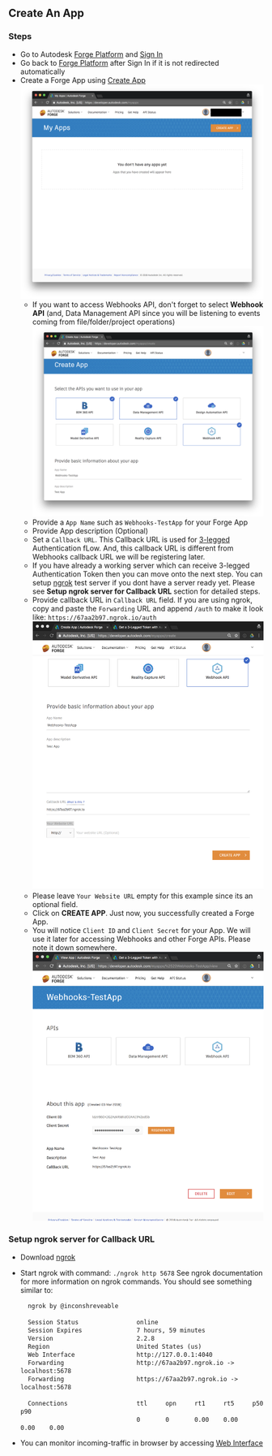 ## Create An App

### Steps

* Go to Autodesk [Forge Platform](https://developer.autodesk.com/) and [Sign In](https://accounts.autodesk.com/Authentication/LogOn)
* Go back to [Forge Platform](https://developer.autodesk.com/) after Sign In if it is not redirected automatically
* Create a Forge App using [Create App](https://developer.autodesk.com/myapps)
![Create App 1](../image/1.png)
  * If you want to access Webhooks API, don't forget to select **Webhook API** (and, Data Management API since you will be listening to events coming from file/folder/project operations)
  ![Create App 2](../image/2.png)
  * Provide a `App Name` such as `Webhooks-TestApp` for your Forge App
  * Provide App description (Optional)
  * Set a `Callback URL`. This Callback URL is used for [3-legged](https://developer.autodesk.com/en/docs/oauth/v2/tutorials/get-3-legged-token/) Authentication fLow. And, this callback URL is different from Webhooks callback URL we will be registering later.
  * If you have already a working server which can receive 3-legged Authentication Token then you can move onto the next step. You can setup  [ngrok](https://ngrok.com) test server if you dont have a server ready yet. Please see **Setup ngrok server for Callback URL** section for detailed steps.
  * Provide callback URL in `Callback URL` field. If you are using ngrok, copy and paste the `Forwarding` URL and append `/auth` to make it look like: `https://67aa2b97.ngrok.io/auth`
  ![Create App 3](../image/3.png)
  * Please leave `Your Website URL` empty for this example since its an optional field.
  * Click on **CREATE APP**. Just now, you successfully created a Forge App.
  * You will notice `Client ID` and `Client Secret` for your App. We will use it later for accessing Webhooks and other Forge APIs. Please note it down somewhere.
  ![Create App 4](../image/4.png)   


### Setup ngrok server for Callback URL

* Download [ngrok](https://ngrok.com/download)

* Start ngrok with command: `./ngrok http 5678` See ngrok documentation for more information on ngrok commands. You should see something similar to:


  ```
    ngrok by @inconshreveable                                    

    Session Status                online                                          
    Session Expires               7 hours, 59 minutes                             
    Version                       2.2.8                                           
    Region                        United States (us)                              
    Web Interface                 http://127.0.0.1:4040                           
    Forwarding                    http://67aa2b97.ngrok.io -> localhost:5678      
    Forwarding                    https://67aa2b97.ngrok.io -> localhost:5678     

    Connections                   ttl     opn     rt1     rt5     p50     p90     
                                  0       0       0.00    0.00    0.00    0.00
  ```

* You can monitor incoming-traffic in browser by accessing [Web Interface](http://127.0.0.1:4040)
